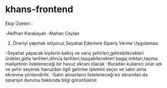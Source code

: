 # khans-frontend
Ekip Üyeleri :

-Akifhan Karakayalı
-Atahan Ceylan

2. Öneriyi yapmak istiyoruz.Seyahat Edenlere Sipariş Verme Uygulaması

-Seyahat yapacak kişilerin kalkış ve varış şehirleri,getirebilecekleri ürübler,gidiş tarihleri,dönüş tarihleri,taşıyabilecekleri bagaj miktarı,taşıma maliyetinin listeleneceği bir havuz ekranı olacak
-Buradan kullanıcı ürün adı ve şehir seçerek havuzdan ilgili getirme işlemini seçer ve satın alma ekranına yönlendirilir.
-Satın alınanların listeleneceği bir ekrandan da siparişin durumu hakkında bilgi görüntülenir.
